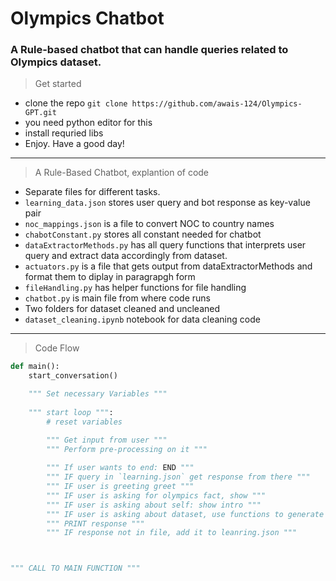 # Olympics Chatbot

### A Rule-based chatbot that can handle queries related to Olympics dataset.

> Get started
- clone the repo `git clone https://github.com/awais-124/Olympics-GPT.git`
- you need python editor for this
- install requried libs
- Enjoy. Have a good day!

---

> A Rule-Based Chatbot, explantion of code
- Separate files for different tasks.
- `learning_data.json` stores user query and bot response as key-value pair
- `noc_mappings.json` is a file to convert NOC to country names
- `chabotConstant.py` stores all constant needed for chatbot
- `dataExtractorMethods.py` has all query functions that interprets user query and extract data accordingly from dataset.
- `actuators.py` is a file that gets output from dataExtractorMethods and format them to diplay in paragrapgh form
- `fileHandling.py` has helper functions for file handling
- `chatbot.py` is main file from where code runs
- Two folders for dataset cleaned and uncleaned
- `dataset_cleaning.ipynb` notebook for data cleaning code

---

> Code Flow
```python
def main():
    start_conversation()

    """ Set necessary Variables """
    
    """ start loop """:
        # reset variables

        """ Get input from user """
        """ Perform pre-processing on it """
        
        """ If user wants to end: END """
        """ IF query in `learning.json` get response from there """
        """ IF user is greeting greet """
        """ IF user is asking for olympics fact, show """
        """ IF user is asking about self: show intro """
        """ IF user is asking about dataset, use functions to generate response """
        """ PRINT response """
        """ IF response not in file, add it to leanring.json """   



""" CALL TO MAIN FUNCTION """
```